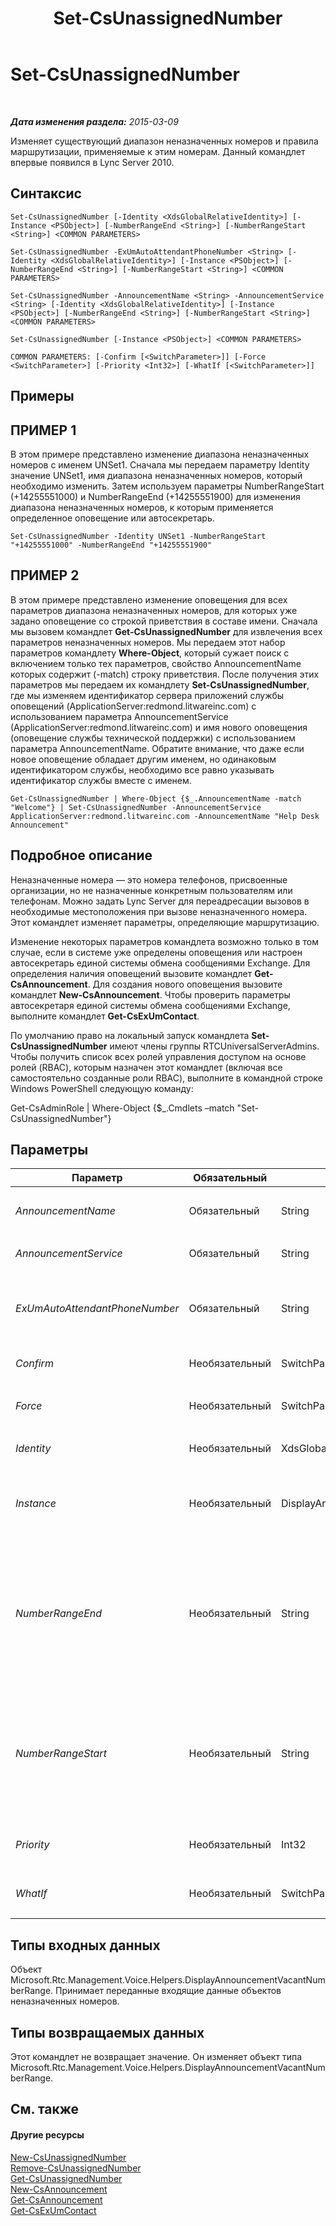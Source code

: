 ﻿---
title: Set-CsUnassignedNumber
TOCTitle: Set-CsUnassignedNumber
ms:assetid: e7f52423-58d1-410a-9071-731bde45d3d4
ms:mtpsurl: https://technet.microsoft.com/ru-ru/library/Gg399033(v=OCS.15)
ms:contentKeyID: 49311506
ms.date: 05/19/2016
mtps_version: v=OCS.15
ms.translationtype: HT
---

# Set-CsUnassignedNumber

 

_**Дата изменения раздела:** 2015-03-09_

Изменяет существующий диапазон неназначенных номеров и правила маршрутизации, применяемые к этим номерам. Данный командлет впервые появился в Lync Server 2010.

## Синтаксис

    Set-CsUnassignedNumber [-Identity <XdsGlobalRelativeIdentity>] [-Instance <PSObject>] [-NumberRangeEnd <String>] [-NumberRangeStart <String>] <COMMON PARAMETERS>

    Set-CsUnassignedNumber -ExUmAutoAttendantPhoneNumber <String> [-Identity <XdsGlobalRelativeIdentity>] [-Instance <PSObject>] [-NumberRangeEnd <String>] [-NumberRangeStart <String>] <COMMON PARAMETERS>

    Set-CsUnassignedNumber -AnnouncementName <String> -AnnouncementService <String> [-Identity <XdsGlobalRelativeIdentity>] [-Instance <PSObject>] [-NumberRangeEnd <String>] [-NumberRangeStart <String>] <COMMON PARAMETERS>

    Set-CsUnassignedNumber [-Instance <PSObject>] <COMMON PARAMETERS>

    COMMON PARAMETERS: [-Confirm [<SwitchParameter>]] [-Force <SwitchParameter>] [-Priority <Int32>] [-WhatIf [<SwitchParameter>]]

## Примеры

## ПРИМЕР 1

В этом примере представлено изменение диапазона неназначенных номеров с именем UNSet1. Сначала мы передаем параметру Identity значение UNSet1, имя диапазона неназначенных номеров, который необходимо изменить. Затем используем параметры NumberRangeStart (+14255551000) и NumberRangeEnd (+14255551900) для изменения диапазона неназначенных номеров, к которым применяется определенное оповещение или автосекретарь.

    Set-CsUnassignedNumber -Identity UNSet1 -NumberRangeStart "+14255551000" -NumberRangeEnd "+14255551900"

## ПРИМЕР 2

В этом примере представлено изменение оповещения для всех параметров диапазона неназначенных номеров, для которых уже задано оповещение со строкой приветствия в составе имени. Сначала мы вызовем командлет **Get-CsUnassignedNumber** для извлечения всех параметров неназначенных номеров. Мы передаем этот набор параметров командлету **Where-Object**, который сужает поиск с включением только тех параметров, свойство AnnouncementName которых содержит (-match) строку приветствия. После получения этих параметров мы передаем их командлету **Set-CsUnassignedNumber**, где мы изменяем идентификатор сервера приложений службы оповещений (ApplicationServer:redmond.litwareinc.com) с использованием параметра AnnouncementService (ApplicationServer:redmond.litwareinc.com) и имя нового оповещения (оповещение службы технической поддержки) с использованием параметра AnnouncementName. Обратите внимание, что даже если новое оповещение обладает другим именем, но одинаковым идентификатором службы, необходимо все равно указывать идентификатор службы вместе с именем.

    Get-CsUnassignedNumber | Where-Object {$_.AnnouncementName -match "Welcome"} | Set-CsUnassignedNumber -AnnouncementService ApplicationServer:redmond.litwareinc.com -AnnouncementName "Help Desk Announcement"

## Подробное описание

Неназначенные номера — это номера телефонов, присвоенные организации, но не назначенные конкретным пользователям или телефонам. Можно задать Lync Server для переадресации вызовов в необходимые местоположения при вызове неназначенного номера. Этот командлет изменяет параметры, определяющие маршрутизацию.

Изменение некоторых параметров командлета возможно только в том случае, если в системе уже определены оповещения или настроен автосекретарь единой системы обмена сообщениями Exchange. Для определения наличия оповещений вызовите командлет **Get-CsAnnouncement**. Для создания нового оповещения вызовите командлет **New-CsAnnouncement**. Чтобы проверить параметры автосекретаря единой системы обмена сообщениями Exchange, выполните командлет **Get-CsExUmContact**.

По умолчанию право на локальный запуск командлета **Set-CsUnassignedNumber** имеют члены группы RTCUniversalServerAdmins. Чтобы получить список всех ролей управления доступом на основе ролей (RBAC), которым назначен этот командлет (включая все самостоятельно созданные роли RBAC), выполните в командной строке Windows PowerShell следующую команду:

Get-CsAdminRole | Where-Object {$\_.Cmdlets –match "Set-CsUnassignedNumber"}

## Параметры


<table>
<colgroup>
<col style="width: 25%" />
<col style="width: 25%" />
<col style="width: 25%" />
<col style="width: 25%" />
</colgroup>
<thead>
<tr class="header">
<th>Параметр</th>
<th>Обязательный</th>
<th>Тип</th>
<th>Описание</th>
</tr>
</thead>
<tbody>
<tr class="odd">
<td><p><em>AnnouncementName</em></p></td>
<td><p>Обязательный</p></td>
<td><p>String</p></td>
<td><p>Имя объявления, которое будет использоваться для обработки вызовов на номера, входящие в этот диапазон.</p></td>
</tr>
<tr class="even">
<td><p><em>AnnouncementService</em></p></td>
<td><p>Обязательный</p></td>
<td><p>String</p></td>
<td><p>Полное доменное имя (FQDN) или идентификатор службы сервера оповещений.</p></td>
</tr>
<tr class="odd">
<td><p><em>ExUmAutoAttendantPhoneNumber</em></p></td>
<td><p>Обязательный</p></td>
<td><p>String</p></td>
<td><p>Номер телефона автосекретаря единой системы обмена сообщениями Exchange для переадресации вызовов в этом диапазоне. Для присвоения значения этому параметру должны быть заданы контактные данные автосекретаря единой системы обмена сообщениями Exchange.</p></td>
</tr>
<tr class="even">
<td><p><em>Confirm</em></p></td>
<td><p>Необязательный</p></td>
<td><p>SwitchParameter</p></td>
<td><p>Запрашивает подтверждение перед выполнением команды.</p></td>
</tr>
<tr class="odd">
<td><p><em>Force</em></p></td>
<td><p>Необязательный</p></td>
<td><p>SwitchParameter</p></td>
<td><p>Подавляет все запросы на подтверждение, которые в противном случае будут отображаться перед применением изменений.</p></td>
</tr>
<tr class="even">
<td><p><em>Identity</em></p></td>
<td><p>Необязательный</p></td>
<td><p>XdsGlobalRelativeIdentity</p></td>
<td><p>Уникальное имя изменяемого диапазона неназначенных номеров.</p></td>
</tr>
<tr class="odd">
<td><p><em>Instance</em></p></td>
<td><p>Необязательный</p></td>
<td><p>DisplayAnnouncementVacantNumberRange</p></td>
<td><p>Ссылка на объект, содержащий параметры неназначенных номеров. Этот объект должен иметь тип Microsoft.Rtc.Management.Voice.Helpers.DisplayAnnouncementVacantNumberRange; для его вызова можно выполнить командлет <strong>Get-CsUnassignedNumber</strong>.</p></td>
</tr>
<tr class="even">
<td><p><em>NumberRangeEnd</em></p></td>
<td><p>Необязательный</p></td>
<td><p>String</p></td>
<td><p>Последний номер в диапазоне неназначенных номеров. Должен быть не меньше номера, указанного для NumberRangeStart. Чтобы указать диапазон, состоящий из одного номера, используйте одно и то же значение для NumberRangeStart и NumberRangeEnd.</p>
<p>Номер должен соответствовать регулярному выражению (tel:)?(\+)?[1-9]\d{0,17}(;ext=[1-9]\d{0,9})?. Это означает, что номер должен начинаться со строки &quot;tel:&quot; (если эта строка не указывается, то она будет добавлена автоматически), знака &quot;плюс&quot; (+) и цифры от 1 до 9. Номер телефона может включать до 17 цифр с последующим расширением в формате ;ext= номер расширения.</p></td>
</tr>
<tr class="odd">
<td><p><em>NumberRangeStart</em></p></td>
<td><p>Необязательный</p></td>
<td><p>String</p></td>
<td><p>Первый номер в диапазоне неназначенных номеров. Должен быть не больше номера, указанного для NumberRangeEnd.</p>
<p>Номер должен соответствовать регулярному выражению (tel:)?(\+)?[1-9]\d{0,17}(;ext=[1-9]\d{0,9})?. Это означает, что номер должен начинаться со строки &quot;tel:&quot; (если эта строка не указывается, то она будет добавлена автоматически), знака &quot;плюс&quot; (+) и цифры от 1 до 9. Номер телефона может быть длиной до 17 цифр, и в конце может быть указан добавочный номер в формате &quot;;ext=добавочный_номер&quot;.</p></td>
</tr>
<tr class="even">
<td><p><em>Priority</em></p></td>
<td><p>Необязательный</p></td>
<td><p>Int32</p></td>
<td><p>Диапазоны неназначенных номеров могут перекрываться. Если номер попадает в несколько диапазонов, будет действовать диапазон с наивысшим приоритетом.</p></td>
</tr>
<tr class="odd">
<td><p><em>WhatIf</em></p></td>
<td><p>Необязательный</p></td>
<td><p>SwitchParameter</p></td>
<td><p>Описывает, что произойдет при выполнении команды без реального выполнения команды.</p></td>
</tr>
</tbody>
</table>


## Типы входных данных

Объект Microsoft.Rtc.Management.Voice.Helpers.DisplayAnnouncementVacantNumberRange. Принимает переданные входящие данные объектов неназначенных номеров.

## Типы возвращаемых данных

Этот командлет не возвращает значение. Он изменяет объект типа Microsoft.Rtc.Management.Voice.Helpers.DisplayAnnouncementVacantNumberRange.

## См. также

#### Другие ресурсы

[New-CsUnassignedNumber](new-csunassignednumber.md)  
[Remove-CsUnassignedNumber](remove-csunassignednumber.md)  
[Get-CsUnassignedNumber](get-csunassignednumber.md)  
[New-CsAnnouncement](new-csannouncement.md)  
[Get-CsAnnouncement](get-csannouncement.md)  
[Get-CsExUmContact](get-csexumcontact.md)

